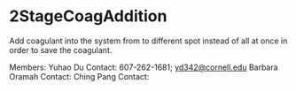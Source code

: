 # 2StageCoagAddition
Add coagulant into the system from to different spot instead of all at once in order to save the coagulant.

Members:
Yuhao Du 
Contact: 607-262-1681; yd342@cornell.edu
Barbara Oramah
Contact: 
Ching Pang
Contact: 
